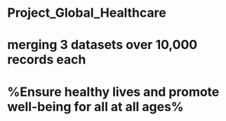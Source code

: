 # Project_Global_Healthcare
# merging 3 datasets over 10,000 records each
# %Ensure healthy lives and promote well-being for all at all ages%

